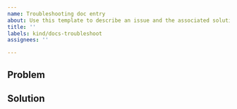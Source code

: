 ```yaml
---
name: Troubleshooting doc entry
about: Use this template to describe an issue and the associated solution/workaround that you encountered installing/deploying TCE clusters/packages. Troubleshooting entries will be listed in a section in the TCE docs.
title: ''
labels: kind/docs-troubleshoot
assignees: ''

---
```


## Problem

<!-- Describe the step you were trying to complete and the error message encountered -->


## Solution

<!-- Describe solution/workaround -->



